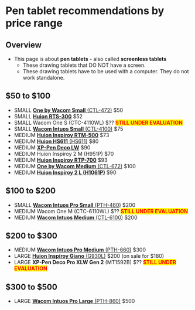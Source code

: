 # Pen tablet recommendations by price range

## Overview

* This page is about **pen tablets** - also called **screenless tablets**
  * These drawing tablets that DO NOT have a screen.
  * These drawing tablets have to be used with a computer. They do not work standalone.

## $50 to $100&#x20;

* SMALL [**One by Wacom Small** (CTL-472)](../../product-info/wacom/one-by-wacom-small-ctl-472.md) $50&#x20;
* SMALL [**Huion RTS-300**](../../product-info/huion/huion-inspiroy-rts-300.md) $52&#x20;
* SMALL Wacom One S (CTC-4110WL) $?? <mark style="color:red;">**STILL UNDER EVALUATION**</mark>
* SMALL [**Wacom Intuos Small** (CTL-4100)](../../product-info/wacom/wacom-intuos-small-ctl-4100.md) $75&#x20;
* MEDIUM  [**Huion Inspiroy RTM-500**](../../product-info/huion/huion-inspiroy-rtm-500.md) $73
* MEDIUM [**Huion HS611** (HS611)](../../product-info/huion/huion-hs611.md) $80&#x20;
* MEDIUM [**XP-Pen Deco LW**](../../product-info/xp-pen/xp-pen-deco-lw-it1060b.md) $90&#x20;
* MEDIUM Huion Inspiroy 2 M (H951P) $70
* MEDIUM [**Huion Inspiroy RTP-700**](../../product-info/huion/huion-inspiroy-rtp-700.md)  $93&#x20;
* MEDIUM [**One by Wacom Medium** (CTL-672)](../../product-info/wacom/one-by-wacom-medium-ctl-672.md) $100&#x20;
* MEDIUM [**Huion Inspiroy 2 L (H1061P)**](../../product-info/huion/huion-inspiroy-2-l-h1061p.md) $90 &#x20;

## $100 to $200

* SMALL [**Wacom Intuos Pro Small** (PTH-460)](../../product-info/wacom/wacom-intuos-pro-small-pth-460.md) $200&#x20;
* MEDIUM Wacom One M (CTC-6110WL) $?? <mark style="color:red;">**STILL UNDER EVALUATION**</mark>
* MEDIUM [**Wacom Intuos Medium** (CTL-6100)](../../product-info/wacom/wacom-intuos-medium-ctl-6100.md) $200

## $200 to $300

* MEDIUM [**Wacom Intuos Pro Medium** (PTH-660)](../../product-info/wacom/wacom-intuos-pro-medium-pth-660.md) $300&#x20;
* LARGE [**Huion Inspiroy Giano** (G930L)](../../product-info/huion/huion-inspiroy-giano-g930l.md) $200 (on sale for $180)&#x20;
* LARGE **XP-Pen Deco Pro XLW Gen 2** (MT1592B) $?? <mark style="color:red;">**STILL UNDER EVALUATION**</mark>

## $300 to $500

* LARGE [**Wacom Intuos Pro Large** (PTH-860)](../../product-info/wacom/wacom-intuos-pro-large-pth-860.md) $500&#x20;

